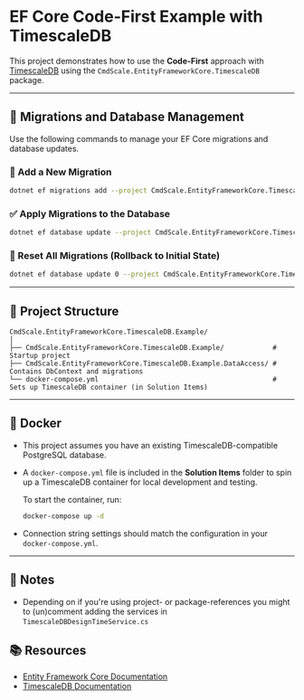 ﻿# EF Core Code-First Example with TimescaleDB

This project demonstrates how to use the **Code-First** approach with [TimescaleDB](https://www.timescale.com/) using the `CmdScale.EntityFrameworkCore.TimescaleDB` package.

---

## 🚀 Migrations and Database Management

Use the following commands to manage your EF Core migrations and database updates.

### 📌 Add a New Migration

```bash
dotnet ef migrations add --project CmdScale.EntityFrameworkCore.TimescaleDB.Example.DataAccess --startup-project CmdScale.EntityFrameworkCore.TimescaleDB.Example <MigrationName>
```

### ✅ Apply Migrations to the Database

```bash
dotnet ef database update --project CmdScale.EntityFrameworkCore.TimescaleDB.Example.DataAccess --startup-project CmdScale.EntityFrameworkCore.TimescaleDB.Example
```

### 🧹 Reset All Migrations (Rollback to Initial State)

```bash
dotnet ef database update 0 --project CmdScale.EntityFrameworkCore.TimescaleDB.Example.DataAccess --startup-project CmdScale.EntityFrameworkCore.TimescaleDB.Example
```

---

## 📁 Project Structure

```text
CmdScale.EntityFrameworkCore.TimescaleDB.Example/
│
├── CmdScale.EntityFrameworkCore.TimescaleDB.Example/            # Startup project
├── CmdScale.EntityFrameworkCore.TimescaleDB.Example.DataAccess/ # Contains DbContext and migrations
└── docker-compose.yml                                           # Sets up TimescaleDB container (in Solution Items)
```

---

## 🐳 Docker
- This project assumes you have an existing TimescaleDB-compatible PostgreSQL database.
- A `docker-compose.yml` file is included in the **Solution Items** folder to spin up a TimescaleDB container for local development and testing.

  To start the container, run:

  ```bash
  docker-compose up -d
  ```

- Connection string settings should match the configuration in your `docker-compose.yml`.

---

## 🧠 Notes
- Depending on if you're using project- or package-references you might to (un)comment adding the services in `TimescaleDBDesignTimeService.cs`


## 📚 Resources

- [Entity Framework Core Documentation](https://learn.microsoft.com/en-us/ef/core/)
- [TimescaleDB Documentation](https://docs.timescale.com/)

